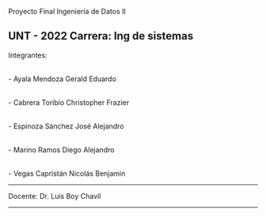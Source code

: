 Proyecto Final Ingeniería de Datos II

UNT - 2022
Carrera: Ing de sistemas
----------------
Integrantes:

<br>- Ayala Mendoza Gerald Eduardo

<br>- Cabrera Toribio Christopher Frazier

<br>- Espinoza Sánchez José Alejandro

<br>- Marino Ramos Diego Alejandro

<br>- Vegas Capristán Nicolás Benjamin

---------------

Docente:
Dr. Luis Boy Chavil

---------------

